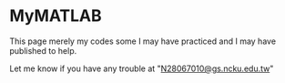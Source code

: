 # MyMATLAB
This page merely my codes some I may have practiced and I may have published to help.

Let me know if you have any trouble at "N28067010@gs.ncku.edu.tw"

